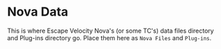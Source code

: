 Nova Data
=========

This is where Escape Velocity Nova's (or some TC's) data files directory and Plug-ins directory go. Place them here as ```Nova Files``` and ```Plug-ins```.
